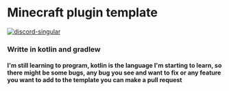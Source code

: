 <h1> Minecraft plugin template </h1>


[![discord-singular](https://cdn.jsdelivr.net/gh/intergrav/devins-badges/assets/minimal/social/discord-singular_vector.svg)](https://discord.gg/9AtY8qhKJz)
<h3> Writte in kotlin and gradlew </h3>

<h4> I'm still learning to program, kotlin is the language I'm starting to learn,
so there might be some bugs, 
any bug you see and want to fix or any feature you want to add to the template you can make a pull request </h4>